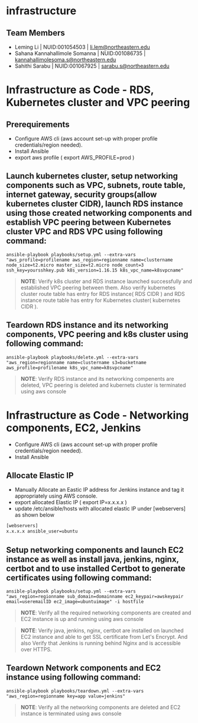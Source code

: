 # infrastructure
## Team Members
 - Leming Li | NUID:001054503 | li.lem@northeastern.edu
 - Sahana Kannahallimole Somanna | NUID:001086735 | kannahallimolesoma.s@northeastern.edu
 - Sahithi Sarabu | NUID:001067925 | sarabu.s@northeastern.edu
# Infrastructure as Code - RDS, Kubernetes cluster and VPC peering
## Prerequirements
- Configure AWS cli (aws account set-up with proper profile credentials/region needed).
- Install Ansible
- export aws profile ( export AWS_PROFILE=prod )
## Launch kubernetes cluster, setup networking components such as VPC, subnets, route table, internet gateway, security groups(allow kubernetes cluster CIDR), launch RDS instance using those created networking components and establish VPC peering between Kubernetes cluster VPC and RDS VPC using following command:
```shell
ansible-playbook playbooks/setup.yml --extra-vars "aws_profile=profilename aws_region=regionname name=clustername node_size=t2.micro master_size=t2.micro node_count=3 ssh_key=yoursshkey.pub k8s_version=1.16.15 k8s_vpc_name=k8svpcname"
```
>**NOTE**: Verify k8s cluster and RDS instance launched successfully and established VPC peering between them. Also verify kubernetes cluster route table has entry for RDS instance( RDS CIDR ) and RDS instance route table has entry for Kubernetes cluster( kubernetes CIDR ).

## Teardown RDS instance and its networking components, VPC peering and k8s cluster using following command:
```shell
ansible-playbook playbooks/delete.yml --extra-vars "aws_region=regionname name=clustername s3=bucketname aws_profile=profilename k8s_vpc_name=k8svpcname"
```
>**NOTE**: Verify RDS instance and its networking compenents are deleted, VPC peering is deleted and kubernets cluster is terminated using aws console
# Infrastructure as Code - Networking components, EC2, Jenkins
- Configure AWS cli (aws account set-up with proper profile credentials/region needed).
- Install Ansible
## Allocate Elastic IP
- Manually Allocate an Eastic IP address for Jenkins instance and tag it appropriately using AWS console.
- export allocated Elastic IP ( export IP=x.x.x.x )
- update /etc/ansible/hosts with allocated elastic IP under [webservers] as shown below
```txt
[webservers]
x.x.x.x ansible_user=ubuntu
```
## Setup networking components and launch EC2 instance as well as install java, jenkins, nginx, certbot and to use installed Certbot to generate certificates using following command:
```shell
ansible-playbook playbooks/setup.yml --extra-vars "aws_region=regionname sub_domain=domainname ec2_keypair=awskeypair email=useremailID ec2_image=ubuntuimage" -i hostfile
```
>**NOTE**: Verify all the required networking components are created and EC2 instance is up and running using aws console

>**NOTE**: Verify java, jenkins, nginx, certbot are installed on launched EC2 instance and able to get SSL certificate from Let's Encrypt.
And also Verify that Jenkins is running behind Nginx and is accessible over HTTPS.

## Teardown Network components and EC2 instance using following command:
```shell
ansible-playbook playbooks/teardown.yml --extra-vars "aws_region=regionname key=app value=jenkins"
```
>**NOTE**: Verify all the networking components are deleted and EC2 instance is terminated using aws console

